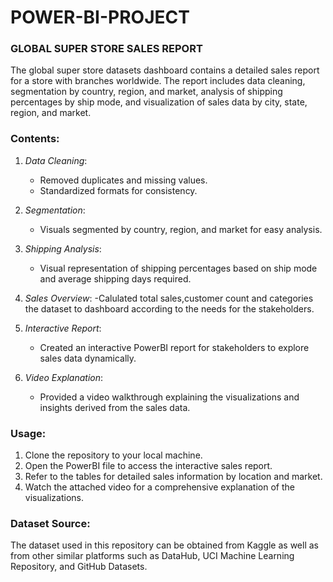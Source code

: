 # POWER-BI-PROJECT
### GLOBAL SUPER STORE SALES REPORT

The global super store datasets dashboard contains a detailed sales report for a store with branches worldwide.
The report includes data cleaning, segmentation by country, region, and market, analysis of shipping percentages by ship mode, and visualization of sales data by city, state, region, and market.

### Contents:

1. *Data Cleaning*: 
   - Removed duplicates and missing values.
   - Standardized formats for consistency.

2. *Segmentation*:
   - Visuals segmented by country, region, and market for easy analysis.

3. *Shipping Analysis*:
   - Visual representation of shipping percentages based on ship mode and average shipping days required.
  
4. *Sales Overview*:
   -Calulated total sales,customer count and categories the dataset to dashboard according to the needs for the stakeholders.

5. *Interactive Report*:
   - Created an interactive PowerBI report for stakeholders to explore sales data dynamically.

6. *Video Explanation*:
   - Provided a video walkthrough explaining the visualizations and insights derived from the sales data.

### Usage:

1. Clone the repository to your local machine.
2. Open the PowerBI file to access the interactive sales report.
3. Refer to the tables for detailed sales information by location and market.
4. Watch the attached video for a comprehensive explanation of the visualizations.

### Dataset Source:
The dataset used in this repository can be obtained from Kaggle as well as from other similar platforms such as DataHub, UCI Machine Learning Repository, and GitHub Datasets.
